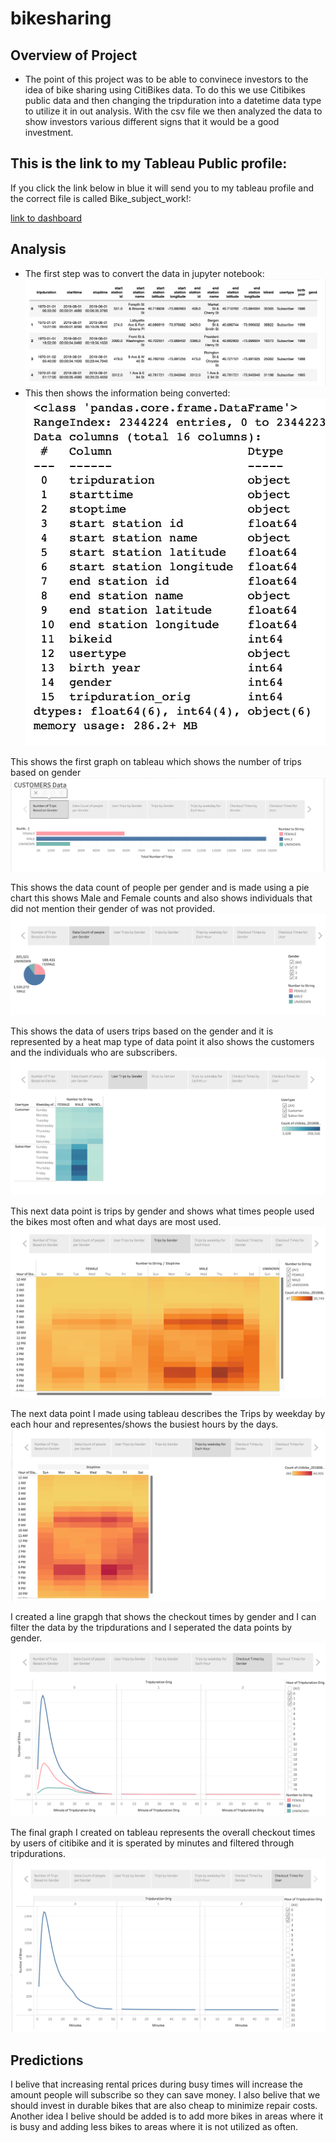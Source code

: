 # bikesharing
## Overview of Project
- The point of this project was to be able to convinece investors to the idea of bike sharing using CitiBikes data. To do this we use Citibikes public data and then changing the tripduration into a datetime data type to utilize it in out analysis. With the csv file we then analyzed the data to show investors various different signs that it would be a good investment. 


## This is the link to my Tableau Public profile:
If you click the link below in blue it will send you to my tableau profile and the correct file is called Bike_subject_work!:

[link to dashboard](https://public.tableau.com/app/profile/yong.jun.kim/viz/Bike_subject_work/Story1?publish=yes)

## Analysis
- The first step was to convert the data in jupyter notebook:
![data](data.png)
- This then shows the information being converted:
![info](info.png)

This shows the first graph on tableau which shows the number of trips based on gender
![tab1](tab1.png)

This shows the data count of people per gender and is made using a pie chart this shows Male and Female counts and also shows individuals that did not mention their gender of was not provided.
![tab2](tab2.png)

This shows the data of users trips based on the gender and it is represented by a heat map type of data point it also shows the customers and the individuals who are subscribers.
![tab3](tab3.png)

This next data point is trips by gender and shows what times people used the bikes most often and what days are most used.
![tab4](tab4.png)

The next data point I made using tableau describes the Trips by weekday by each hour and representes/shows the busiest hours by the days.
![tab5](tab5.png)

I created a line grapgh that shows the checkout times by gender and I can filter the data by the tripdurations and I seperated the data points by gender.
![tab6](tab6.png)

The final graph I created on tableau represents the overall checkout times by users of citibike and it is sperated by minutes and filtered through tripdurations.
![tab7](tab7.png)

## Predictions
I belive that increasing rental prices during busy times will increase the amount people will subscribe so they can save money. I also belive that we should invest in durable bikes that are also cheap to minimize repair costs. Another idea I belive should be added is to add more bikes in areas where it is busy and adding less bikes to areas where it is not utilized as often.

